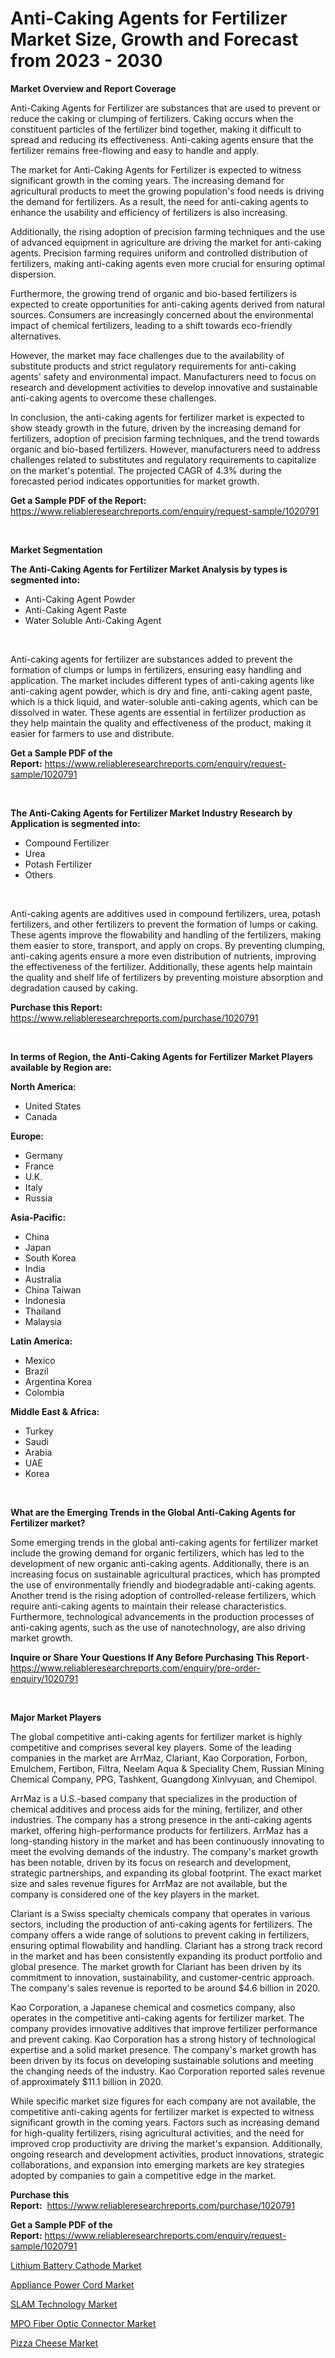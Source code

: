 <p><h1>Anti-Caking Agents for Fertilizer Market Size, Growth and Forecast from 2023 - 2030</h1></p><p><strong>Market Overview and Report Coverage</strong></p>
<p><p>Anti-Caking Agents for Fertilizer are substances that are used to prevent or reduce the caking or clumping of fertilizers. Caking occurs when the constituent particles of the fertilizer bind together, making it difficult to spread and reducing its effectiveness. Anti-caking agents ensure that the fertilizer remains free-flowing and easy to handle and apply.</p><p>The market for Anti-Caking Agents for Fertilizer is expected to witness significant growth in the coming years. The increasing demand for agricultural products to meet the growing population's food needs is driving the demand for fertilizers. As a result, the need for anti-caking agents to enhance the usability and efficiency of fertilizers is also increasing.</p><p>Additionally, the rising adoption of precision farming techniques and the use of advanced equipment in agriculture are driving the market for anti-caking agents. Precision farming requires uniform and controlled distribution of fertilizers, making anti-caking agents even more crucial for ensuring optimal dispersion.</p><p>Furthermore, the growing trend of organic and bio-based fertilizers is expected to create opportunities for anti-caking agents derived from natural sources. Consumers are increasingly concerned about the environmental impact of chemical fertilizers, leading to a shift towards eco-friendly alternatives.</p><p>However, the market may face challenges due to the availability of substitute products and strict regulatory requirements for anti-caking agents' safety and environmental impact. Manufacturers need to focus on research and development activities to develop innovative and sustainable anti-caking agents to overcome these challenges.</p><p>In conclusion, the anti-caking agents for fertilizer market is expected to show steady growth in the future, driven by the increasing demand for fertilizers, adoption of precision farming techniques, and the trend towards organic and bio-based fertilizers. However, manufacturers need to address challenges related to substitutes and regulatory requirements to capitalize on the market's potential. The projected CAGR of 4.3% during the forecasted period indicates opportunities for market growth.</p></p>
<p><strong>Get a Sample PDF of the Report:</strong> <a href="https://www.reliableresearchreports.com/enquiry/request-sample/1020791">https://www.reliableresearchreports.com/enquiry/request-sample/1020791</a></p>
<p>&nbsp;</p>
<p><strong>Market Segmentation</strong></p>
<p><strong>The Anti-Caking Agents for Fertilizer Market Analysis by types is segmented into:</strong></p>
<p><ul><li>Anti-Caking Agent Powder</li><li>Anti-Caking Agent Paste</li><li>Water Soluble Anti-Caking Agent</li></ul></p>
<p>&nbsp;</p>
<p><p>Anti-caking agents for fertilizer are substances added to prevent the formation of clumps or lumps in fertilizers, ensuring easy handling and application. The market includes different types of anti-caking agents like anti-caking agent powder, which is dry and fine, anti-caking agent paste, which is a thick liquid, and water-soluble anti-caking agents, which can be dissolved in water. These agents are essential in fertilizer production as they help maintain the quality and effectiveness of the product, making it easier for farmers to use and distribute.</p></p>
<p><strong>Get a Sample PDF of the Report:</strong>&nbsp;<a href="https://www.reliableresearchreports.com/enquiry/request-sample/1020791">https://www.reliableresearchreports.com/enquiry/request-sample/1020791</a></p>
<p>&nbsp;</p>
<p><strong>The Anti-Caking Agents for Fertilizer Market Industry Research by Application is segmented into:</strong></p>
<p><ul><li>Compound Fertilizer</li><li>Urea</li><li>Potash Fertilizer</li><li>Others</li></ul></p>
<p>&nbsp;</p>
<p><p>Anti-caking agents are additives used in compound fertilizers, urea, potash fertilizers, and other fertilizers to prevent the formation of lumps or caking. These agents improve the flowability and handling of the fertilizers, making them easier to store, transport, and apply on crops. By preventing clumping, anti-caking agents ensure a more even distribution of nutrients, improving the effectiveness of the fertilizer. Additionally, these agents help maintain the quality and shelf life of fertilizers by preventing moisture absorption and degradation caused by caking.</p></p>
<p><strong>Purchase this Report:</strong>&nbsp; <a href="https://www.reliableresearchreports.com/purchase/1020791">https://www.reliableresearchreports.com/purchase/1020791</a></p>
<p>&nbsp;</p>
<p><strong>In terms of Region, the Anti-Caking Agents for Fertilizer Market Players available by Region are:</strong></p>
<p>
    <p> <strong> North America: </strong>
        <ul>
            <li>United States</li>
            <li>Canada</li>
        </ul>
        </p> 
    <p> <strong> Europe: </strong>
        <ul>
            <li>Germany</li>
            <li>France</li>
            <li>U.K.</li>
            <li>Italy</li>
            <li>Russia</li>
        </ul>
        </p> 
    <p> <strong> Asia-Pacific: </strong>
        <ul>
            <li>China</li>
            <li>Japan</li>
            <li>South Korea</li>
            <li>India</li>
            <li>Australia</li>
            <li>China Taiwan</li>
            <li>Indonesia</li>
            <li>Thailand</li>
            <li>Malaysia</li>
        </ul>
        </p> 
    <p> <strong> Latin America: </strong>
        <ul>
            <li>Mexico</li>
            <li>Brazil</li>
            <li>Argentina Korea</li>
            <li>Colombia</li>
        </ul>
        </p> 
    <p> <strong> Middle East & Africa: </strong>
        <ul>
            <li>Turkey</li>
            <li>Saudi</li>
            <li>Arabia</li>
            <li>UAE</li>
            <li>Korea</li>
        </ul>
    </p>
    </p>
<p>&nbsp;</p>
<p><strong>What are the Emerging Trends in the Global Anti-Caking Agents for Fertilizer market?</strong></p>
<p><p>Some emerging trends in the global anti-caking agents for fertilizer market include the growing demand for organic fertilizers, which has led to the development of new organic anti-caking agents. Additionally, there is an increasing focus on sustainable agricultural practices, which has prompted the use of environmentally friendly and biodegradable anti-caking agents. Another trend is the rising adoption of controlled-release fertilizers, which require anti-caking agents to maintain their release characteristics. Furthermore, technological advancements in the production processes of anti-caking agents, such as the use of nanotechnology, are also driving market growth.</p></p>
<p><strong>Inquire or Share Your Questions If Any Before Purchasing This Report</strong>- <a href="https://www.reliableresearchreports.com/enquiry/pre-order-enquiry/1020791">https://www.reliableresearchreports.com/enquiry/pre-order-enquiry/1020791</a></p>
<p>&nbsp;</p>
<p><strong>Major Market Players</strong></p>
<p><p>The global competitive anti-caking agents for fertilizer market is highly competitive and comprises several key players. Some of the leading companies in the market are ArrMaz, Clariant, Kao Corporation, Forbon, Emulchem, Fertibon, Filtra, Neelam Aqua & Speciality Chem, Russian Mining Chemical Company, PPG, Tashkent, Guangdong Xinlvyuan, and Chemipol.</p><p>ArrMaz is a U.S.-based company that specializes in the production of chemical additives and process aids for the mining, fertilizer, and other industries. The company has a strong presence in the anti-caking agents market, offering high-performance products for fertilizers. ArrMaz has a long-standing history in the market and has been continuously innovating to meet the evolving demands of the industry. The company's market growth has been notable, driven by its focus on research and development, strategic partnerships, and expanding its global footprint. The exact market size and sales revenue figures for ArrMaz are not available, but the company is considered one of the key players in the market.</p><p>Clariant is a Swiss specialty chemicals company that operates in various sectors, including the production of anti-caking agents for fertilizers. The company offers a wide range of solutions to prevent caking in fertilizers, ensuring optimal flowability and handling. Clariant has a strong track record in the market and has been consistently expanding its product portfolio and global presence. The market growth for Clariant has been driven by its commitment to innovation, sustainability, and customer-centric approach. The company's sales revenue is reported to be around $4.6 billion in 2020.</p><p>Kao Corporation, a Japanese chemical and cosmetics company, also operates in the competitive anti-caking agents for fertilizer market. The company provides innovative additives that improve fertilizer performance and prevent caking. Kao Corporation has a strong history of technological expertise and a solid market presence. The company's market growth has been driven by its focus on developing sustainable solutions and meeting the changing needs of the industry. Kao Corporation reported sales revenue of approximately $11.1 billion in 2020.</p><p>While specific market size figures for each company are not available, the competitive anti-caking agents for fertilizer market is expected to witness significant growth in the coming years. Factors such as increasing demand for high-quality fertilizers, rising agricultural activities, and the need for improved crop productivity are driving the market's expansion. Additionally, ongoing research and development activities, product innovations, strategic collaborations, and expansion into emerging markets are key strategies adopted by companies to gain a competitive edge in the market.</p></p>
<p><strong>Purchase this Report:</strong>&nbsp;&nbsp;<a href="https://www.reliableresearchreports.com/purchase/1020791">https://www.reliableresearchreports.com/purchase/1020791</a></p>
<p></p>
<p><strong>Get a Sample PDF of the Report:</strong>&nbsp;<a href="https://www.reliableresearchreports.com/enquiry/request-sample/1020791">https://www.reliableresearchreports.com/enquiry/request-sample/1020791</a></p>
<p><p><a href="https://medium.com/@siennaferry2023/lithium-battery-cathode-market-research-report-its-history-and-forecast-2023-to-2030-8e77902b4652">Lithium Battery Cathode Market</a></p><p><a href="https://medium.com/@moribenton733320/appliance-power-cord-market-insight-market-trends-growth-forecasted-from-2023-to-2030-623880d99a26">Appliance Power Cord Market</a></p><p><a href="https://medium.com/@vincentalvarez1980/slam-technology-market-size-cagr-trends-2024-2030-a89442666727">SLAM Technology Market</a></p><p><a href="https://medium.com/@hugthess010/mpo-fiber-optic-connector-market-competitive-analysis-market-trends-and-forecast-to-2030-caf81d7157da">MPO Fiber Optic Connector Market</a></p><p><a href="https://medium.com/@ravenrussel2023/pizza-cheese-market-trends-and-market-analysis-forecasted-for-period-2023-2030-1541ce3de54a">Pizza Cheese Market</a></p></p>